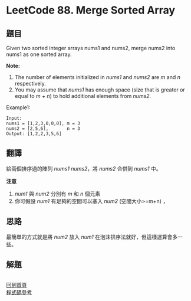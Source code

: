 # LeetCode 88. Merge Sorted Array

## 題目
Given two sorted integer arrays nums1 and nums2, merge nums2 into nums1 as one sorted array.

**Note:**  
1. The number of elements initialized in _nums1_ and _nums2_ are _m_ and _n_ respectively.
1. You may assume that _nums1_ has enough space (size that is greater or equal to _m + n_) to hold additional elements from _nums2_.

Example1:
```
Input:  
nums1 = [1,2,3,0,0,0], m = 3
nums2 = [2,5,6],       n = 3
Output: [1,2,2,3,5,6]

```

## 翻譯

給兩個排序過的陣列 _nums1_ _nums2_，將 _nums2_ 合併到 _nums1_ 中。

**注意**
1. _num1_ 與 _num2_ 分別有 _m_ 和 _n_ 個元素
1. 你可假設 _num1_ 有足夠的空間可以塞入 _num2_ (空間大小>=m+n) ，

## 思路

最簡單的方式就是將 _num2_ 放入 _num1_ 在泡沫排序法就好，但這樣運算會多一些。

## 解題
```

```
[回到首頁](../../README.md)  
[程式碼參考](scripts/index.js)